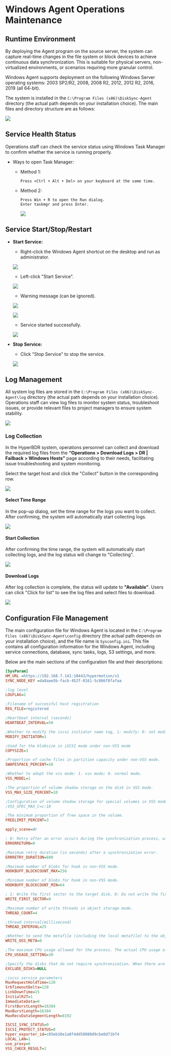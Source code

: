 # **Windows Agent Operations Maintenance**

## **Runtime Environment**

By deploying the Agent program on the source server, the system can capture real-time changes in the file system or block devices to achieve continuous data synchronization. This is suitable for physical servers, non-virtualized environments, or scenarios requiring more granular control.

Windows Agent supports deployment on the following Windows Server operating systems: 2003 SP2/R2, 2008, 2008 R2, 2012, 2012 R2, 2016, 2019 (all 64-bit).

The system is installed in the `C:\Program Files (x86)\DiskSync-Agent` directory (the actual path depends on your installation choice). The main files and directory structure are as follows:

![](./images/applicationversionnumber-windowsagentoperationandmaintenance-1.png)

## **Service Health Status**

Operations staff can check the service status using Windows Task Manager to confirm whether the service is running properly.

* Ways to open Task Manager:

  * Method 1:

    ```plain
    Press <Ctrl + Alt + Del> on your keyboard at the same time.
    ```

  * Method 2:

    ```plain
    Press Win + R to open the Run dialog.
    Enter taskmgr and press Enter.
    ```

    ![](./images/applicationversionnumber-windowsagentoperationandmaintenance-2.png)

## **Service Start/Stop/Restart**

* **Start Service:**

  * Right-click the Windows Agent shortcut on the desktop and run as administrator.

  ![](./images/applicationversionnumber-windowsagentoperationandmaintenance-3.png)

  * Left-click "Start Service".

  ![](./images/applicationversionnumber-windowsagentoperationandmaintenance-4.png)

  * Warning message (can be ignored).

  ![](./images/applicationversionnumber-windowsagentoperationandmaintenance-5.png)

  ![](./images/applicationversionnumber-windowsagentoperationandmaintenance-6.png)

  * Service started successfully.

  ![](./images/applicationversionnumber-windowsagentoperationandmaintenance-7.png)

* **Stop Service:**

  * Click "Stop Service" to stop the service.

  ![](./images/applicationversionnumber-windowsagentoperationandmaintenance-8.png)

## **Log Management**

All system log files are stored in the `C:\Program Files (x86)\DiskSync-Agent\log` directory (the actual path depends on your installation choice). Operations staff can view log files to monitor system status, troubleshoot issues, or provide relevant files to project managers to ensure system stability.

![](./images/applicationversionnumber-windowsagentoperationandmaintenance-9.png)

### **Log Collection**

In the HyperBDR system, operations personnel can collect and download the required log files from the **“Operations > Download Logs > DR | Failback > Windows Hosts”** page according to their needs, facilitating issue troubleshooting and system monitoring.

Select the target host and click the "Collect" button in the corresponding row.

![](./images/downloadlogs-dr-win-2.png)

#### **Select Time Range**

In the pop-up dialog, set the time range for the logs you want to collect. After confirming, the system will automatically start collecting logs.

![](./images/downloadlogs-dr-3.png)

#### **Start Collection**

After confirming the time range, the system will automatically start collecting logs, and the log status will change to "Collecting".

![](./images/downloadlogs-dr-4.png)

#### **Download Logs**

After log collection is complete, the status will update to **"Available"**. Users can click "Click for list" to see the log files and select files to download.

![](./images/downloadlogs-dr-5.png)

## **Configuration File Management**

The main configuration file for Windows Agent is located in the `C:\Program Files (x86)\DiskSync-Agent\config` directory (the actual path depends on your installation choice), and the file name is `Sysconfig.ini`. This file contains all configuration information for the Windows Agent, including service connections, database, sync tasks, logs, S3 settings, and more.

Below are the main sections of the configuration file and their descriptions:

```ini
[SysParam]
HM_URL =https://192.168.7.141:10443/hypermotion/v1
SYNC_NODE_KEY =da8aae5b-facb-452f-8161-5c866f8fafaa

;log level
LOGFLAG=2
                                        
;Filename of successful host registration
REG_FILE=registered        

;Heartbeat interval (seconds)
HEARTBEAT_INTERVAL=50

;Whether to modify the iscsi initiator name tag, 1: modify; 0: not modify.
MODIFY_INITIATOR=1

;Used for the blobsize in iSCSI mode under non-VSS mode 
COPYSIZE=3

;Proportion of cache files in partition capacity under non-VSS mode. 
SWAPESPACE_PERCENT=10

;Whether to adopt the vss mode: 1. vss mode; 0. normal mode.
VSS_MODEL=1

;The proportion of volume shadow storage on the disk in VSS mode.
VSS_MAX_SIZE_PERCENT=10

;Configuration of volume shadow storage for special volumes in VSS mode, which can be configured for multiple volumes: size (G)
;VSS_SPEC_MAX_C=c:10

;The minimum proportion of free space in the volume.
FREELIMIT_PERCENT=3

apply_scene=dr

; 0: Retry after an error occurs during the synchronization process, with the retry time referring to ERRRETRY_DURATION; 1: Return an error immediately upon a synchronization error. 
ERRORRETURN=0

;Maximum retry duration (in seconds) after a synchronization error. 
ERRRETRY_DURATION=600

;Maximum number of blobs for hook in non-VSS mode. 
HOOKBUFF_BLOCKCOUNT_MAX=256

;Minimum number of blobs for hook in non-VSS mode. 
HOOKBUFF_BLOCKCOUNT_MIN=64

; 1: Write the first sector to the target disk, 0: Do not write the first sector to the target disk. 
WRITE_FIRST_SECTOR=0

;Maximum number of write threads in object storage mode. 
THREAD_COUNT=4

;thread interval(millisecond)
THREAD_INTERVAL=25

;Whether to send the metafile (including the local metafile) to the object storage. 
WRITE_OSS_META=0

;The maximum CPU usage allowed for the process. The actual CPU usage of the process may fluctuate up and down, and online update is supported. 
CPU_USEAGE_SETTING=30

;Specify the disks that do not require synchronization. When there are multiple disks, separate the disk numbers with commas. For example: EXCLUDE_DISKS=1,2. The default is EXCLUDE_DISKS=NULL, which synchronizes all disks.
EXCLUDE_DISKS=NULL

;iscsi service parameters
MaxRequestHoldTime=120
SrbTimeoutDelta=120
LinkDownTime=15
InitialR2T=1
ImmediateData=0
FirstBurstLength=16384
MaxBurstLength=16384
MaxRecvDataSegmentLength=8192

ISCSI_SYNC_STATUS=0
ISCSI_PROTECT_STATUS=0
hyper_exporter_id=c85eb10e1a8f4dd58080d9cbe0d71bf4
LOCAL_LAN=1
use_proxy=0
VSS_CHECK_RESULT=1
```